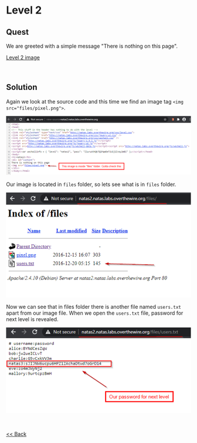 # Level 2

## Quest
We are greeted with a simple message "There is nothing on this page".

[Level 2 image](./images/Level2.png)

<br/>

## Solution
Again we look at the source code and this time we find an image tag `<img src="files/pixel.png">`. 

![Level 2 solution Image](./images/Level2_solution.png)

Our image is located in `files` folder, so lets see what is in `files` folder.

![Level 2.1 solution Image](./images/Level2.1_solution.png)

Now we can see that in files folder there is another file named `users.txt` apart from our image file. When we open the `users.txt` file, password for next level is revealed.

![Level 2.3 solution Image](./images/Level2.3_solution.png)

<br/>

[<< Back](https://grey-fish.github.io/Natas/index.html)
